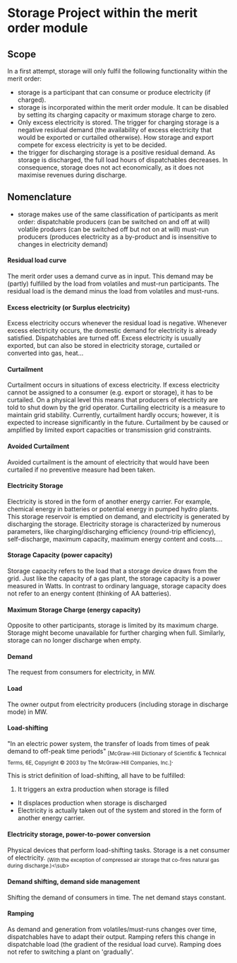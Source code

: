 # Storage Project within the merit order module

## Scope

In a first attempt, storage will only fulfil the following functionality within the merit order: 

* storage is a participant that can consume or produce electricity (if charged). 
* storage is incorporated within the merit order module. It can be disabled by setting its charging capacity or maximum storage charge to zero. 
* Only excess electricity is stored. The trigger for charging storage is a negative residual demand (the availability of excess electricity that would be exported or curtailed otherwise). How storage and export compete for excess electricity is yet to be decided. 
* the trigger for discharging storage is a positive residual demand. As storage is discharged, the full load hours of dispatchables decreases. In consequence, storage does not act economically, as it does not maximise revenues during discharge. 

## Nomenclature

* storage makes use of the same classification of participants as merit order: 
    dispatchable producers (can be switched on and off at will)
    volatile produers (can be switched off but not on at will)
    must-run producers (produces electricity as a by-product and is insensitive to changes in electricity demand)

#### Residual load curve
The merit order uses a demand curve as in input. This demand may be (partly) fulfilled by the load from volatiles and must-run participants. The residual load is the demand minus the load from volatiles and must-runs. 

#### Excess electricity (or Surplus electricity)
Excess electricity occurs whenever the residual load is negative. Whenever excess electricity occurs, the domestic demand for electricity is already satisfied. Dispatchables are turned off. Excess electricity is usually exported, but can also be stored in electricity storage, curtailed or converted into gas, heat... 

#### Curtailment 
Curtailment occurs in situations of excess electricity. If excess electricity cannot be assigned to a consumer (e.g. export or storage), it has to be curtailed. On a physical level this means that producers of electricity are told to shut down by the grid operator. Curtailing electricity is a measure to maintain grid stability. Currently, curtailment hardly occurs; however, it is expected to increase significantly in the future. Curtailment by be caused or amplified by limited export capacities or transmission grid constraints. 

#### Avoided Curtailment 
Avoided curtailment is the amount of electricity that would have been curtailed if no preventive measure had been taken. 

#### Electricity Storage
Electricity is stored in the form of another energy carrier. For example, chemical energy in batteries or potential energy in pumped hydro plants. This storage reservoir is emptied on demand, and electricity is generated by discharging the storage. 
Electricity storage is characterized by numerous parameters, like charging/discharging efficiency (round-trip efficiency), self-discharge, maximum capacity, maximum energy content and costs.... 

#### Storage Capacity (power capacity)
Storage capacity refers to the load that a storage device draws from the grid. Just like the capacity of a gas plant, the storage capacity is a power measured in Watts. In contrast to ordinary language, storage capacity does not refer to an energy content (thinking of AA batteries). 

#### Maximum Storage Charge (energy capacity)
Opposite to other participants, storage is limited by its maximum charge. Storage might become unavailable for further charging when full. Similarly, storage can no longer discharge when empty. 

#### Demand
The request from consumers for electricity, in MW. 

#### Load
The owner output from electricity producers (including storage in discharge mode) in MW. 

#### Load-shifting 
"In an electric power system, the transfer of loads from times of peak demand to off-peak time periods" <sub>[McGraw-Hill Dictionary of Scientific & Technical Terms, 6E, Copyright © 2003 by The McGraw-Hill Companies, Inc.]</sub>. 

This is strict definition of load-shifting, all have to be fulfilled:

1. It triggers an extra production when storage is filled
* It displaces production when storage is discharged 
* Electricity is actually taken out of the system and stored in the form of another energy carrier. 

#### Electricity storage, power-to-power conversion
Physical devices that perform load-shifting tasks. Storage is a net consumer of electricity. <sub>(With the exception of compressed air storage that co-fires natural gas during discharge.)<\sub>

#### Demand shifting, demand side management 
Shifting the demand of consumers in time. The net demand stays constant. 

#### Ramping 
As demand and generation from volatiles/must-runs changes over time, dispatchables have to adapt their output. Ramping refers this change in dispatchable load (the gradient of the residual load curve). 
Ramping does not refer to switching a plant on 'gradually'. 
